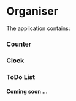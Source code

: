 # Organiser

The application contains:

### Counter

### Clock

### ToDo List

#### Coming soon ...
